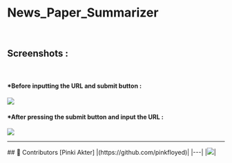 # News_Paper_Summarizer
<br>
<h2>Screenshots : </h2>
<br>
<h4>*Before inputting the URL and submit button : </h4>
<img src = "https://user-images.githubusercontent.com/84468462/212394459-9da21de0-78d1-4944-ba4c-1945374dd9b1.png">
<br>
<h4>*After pressing the submit button and input the URL : </h4>
<img src = "https://user-images.githubusercontent.com/84468462/212394596-521249dc-9007-47cf-b117-36b3192e9080.png">
<br>

<hr>
## 👥  Contributors
[Pinki Akter]
|(https://github.com/pinkfloyed)|
|---|
|<img src = "https://avatars.githubusercontent.com/u/74209121?v=4"/>|


